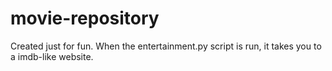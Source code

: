 # movie-repository
Created just for fun. When the entertainment.py script is run, it takes you to a imdb-like website. 
